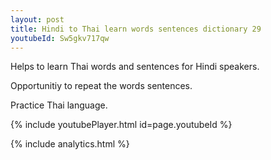 ```yaml
---
layout: post
title: Hindi to Thai learn words sentences dictionary 29 
youtubeId: Sw5gkv717qw
---
```

 
 
Helps to learn Thai words and sentences for Hindi speakers.

Opportunitiy to repeat the words sentences. 

Practice Thai language. 
 
{% include youtubePlayer.html id=page.youtubeId %}
 
 
{% include analytics.html %}